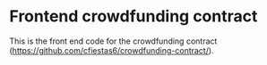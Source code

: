 # Frontend crowdfunding contract
This is the front end code for the crowdfunding contract (https://github.com/cfiestas6/crowdfunding-contract/).
